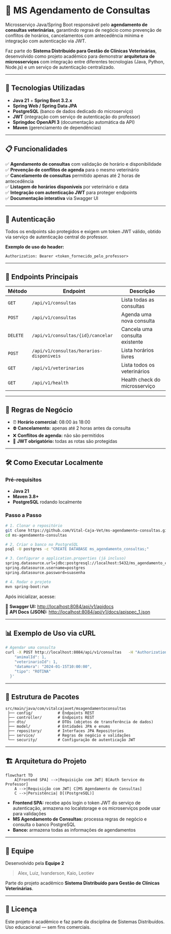 # 🏥 MS Agendamento de Consultas

Microsserviço Java/Spring Boot responsável pelo **agendamento de consultas veterinárias**, garantindo regras de negócio como prevenção de conflitos de horários, cancelamentos com antecedência mínima e integração com autenticação via JWT.

Faz parte do **Sistema Distribuído para Gestão de Clínicas Veterinárias**, desenvolvido como projeto acadêmico para demonstrar **arquitetura de microsserviços** com integração entre diferentes tecnologias (Java, Python, Node.js) e um serviço de autenticação centralizado.

---

## 🚀 Tecnologias Utilizadas

- **Java 21** + **Spring Boot 3.2.x**
- **Spring Web / Spring Data JPA**
- **PostgreSQL** (banco de dados dedicado do microserviço)
- **JWT** (integração com serviço de autenticação do professor)
- **Springdoc OpenAPI 3** (documentação automática da API)
- **Maven** (gerenciamento de dependências)

---

## 📋 Funcionalidades

✅ **Agendamento de consultas** com validação de horário e disponibilidade  
✅ **Prevenção de conflitos de agenda** para o mesmo veterinário  
✅ **Cancelamento de consultas** permitido apenas até 2 horas de antecedência  
✅ **Listagem de horários disponíveis** por veterinário e data  
✅ **Integração com autenticação JWT** para proteger endpoints  
✅ **Documentação interativa** via Swagger UI  

---

## 🔐 Autenticação

Todos os endpoints são protegidos e exigem um token JWT válido, obtido via serviço de autenticação central do professor.

**Exemplo de uso do header:**
```http
Authorization: Bearer <token_fornecido_pelo_professor>
```

---

## 📡 Endpoints Principais

| Método | Endpoint                                   | Descrição                        |
|-------|-------------------------------------------|--------------------------------|
| `GET` | `/api/v1/consultas`                       | Lista todas as consultas       |
| `POST`| `/api/v1/consultas`                       | Agenda uma nova consulta       |
| `DELETE`| `/api/v1/consultas/{id}/cancelar`       | Cancela uma consulta existente |
| `POST`| `/api/v1/consultas/horarios-disponiveis`  | Lista horários livres          |
| `GET` | `/api/v1/veterinarios`                    | Lista todos os veterinários    |
| `GET` | `/api/v1/health`                          | Health check do microsserviço  |

---

## 🎯 Regras de Negócio

- ⏰ **Horário comercial:** 08:00 às 18:00  
- ⛔ **Cancelamento:** apenas até 2 horas antes da consulta  
- ❌ **Conflitos de agenda:** não são permitidos  
- 🔑 **JWT obrigatório:** todas as rotas são protegidas

---

## 🛠️ Como Executar Localmente

### Pré-requisitos

- **Java 21**
- **Maven 3.8+**
- **PostgreSQL** rodando localmente

### Passo a Passo

```bash
# 1. Clonar o repositório
git clone https://github.com/Vital-Caja-Vet/ms-agendamento-consultas.git
cd ms-agendamento-consultas

# 2. Criar o banco no PostgreSQL
psql -U postgres -c "CREATE DATABASE ms_agendamento_consultas;"

# 3. Configurar o application.properties (já incluso)
spring.datasource.url=jdbc:postgresql://localhost:5432/ms_agendamento_consultas
spring.datasource.username=postgres
spring.datasource.password=suasenha

# 4. Rodar o projeto
mvn spring-boot:run
```

Após inicializar, acesse:

📄 **Swagger UI:** [http://localhost:8084/api/v1/apidocs](http://localhost:8084/api/v1/apidocs)  
📄 **API Docs (JSON):** [http://localhost:8084/api/v1/docs/apispec_1.json](http://localhost:8084/api/v1/docs/apispec_1.json)

---

## 📊 Exemplo de Uso via cURL

```bash
# Agendar uma consulta
curl -X POST http://localhost:8084/api/v1/consultas   -H "Authorization: Bearer token_jwt"   -H "Content-Type: application/json"   -d '{
    "animalId": 1,
    "veterinarioId": 1,
    "dataHora": "2024-01-15T10:00:00",
    "tipo": "ROTINA"
  }'
```

---

## 📂 Estrutura de Pacotes

```
src/main/java/com/vitalcajavet/msagendamentoconsultas
 ├── config/           # Endpoints REST
 ├── controller/       # Endpoints REST
 ├── dto/              # DTOs (objetos de transferência de dados)
 ├── model/            # Entidades JPA e enums
 ├── repository/       # Interfaces JPA Repositories
 ├── service/          # Regras de negócio e validações
 └── security/         # Configuração de autenticação JWT
```

---

## 🏗️ Arquitetura do Projeto

```mermaid
flowchart TD
    A[Frontend SPA] -->|Requisição com JWT| B[Auth Service do Professor]
    A -->|Requisição com JWT| C[MS Agendamento de Consultas]
    C -->|Persistência| D[(PostgreSQL)]
```

- **Frontend SPA:** recebe após login o token JWT do serviço de autenticação, armazena no localstorage e os microserviços pode usar para validações  
- **MS Agendamento de Consultas:** processa regras de negócio e consulta o banco PostgreSQL  
- **Banco:** armazena todas as informações de agendamentos

---

## 👥 Equipe

Desenvolvido pela **Equipe 2**  
> Alex, Luiz, Ivanderson, Kaio, Leotiev  

Parte do projeto acadêmico **Sistema Distribuído para Gestão de Clínicas Veterinárias**.

---

## 📄 Licença

Este projeto é acadêmico e faz parte da disciplina de Sistemas Distribuídos.  
Uso educacional — sem fins comerciais.
